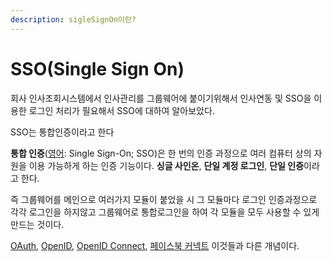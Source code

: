 ```yaml
---
description: sigleSignOn이란?
---
```


# SSO(Single Sign On)

&#x20; 회사 인사조회시스템에서 인사관리를 그룹웨어에 붙이기위해서 인사연동 및 SSO을 이용한 로그인 처리가 필요해서 SSO에 대하여 알아보았다.

&#x20;SSO는 통합인증이라고 한다   &#x20;

&#x20;**통합 인증**([영어](https://ko.wikipedia.org/wiki/%EC%98%81%EC%96%B4): Single Sign-On; SSO)은 한 번의 인증 과정으로 여러 컴퓨터 상의 자원을 이용 가능하게 하는 인증 기능이다. **싱글 사인온**, **단일 계정 로그인**, **단일 인증**이라고 한다.

즉  그룹웨어를 메인으로 여러가지 모듈이 붙었을 시 그 모듈마다 로그인 인증과정으로 각각 로그인을 하지않고 그룹웨어로 통합로그인을 하여 각 모듈을 모두 사용할 수 있게 만드는 것이다.

[OAuth](https://ko.wikipedia.org/wiki/OAuth), [OpenID](https://ko.wikipedia.org/wiki/OpenID), [OpenID Connect](https://ko.wikipedia.org/w/index.php?title=OpenID\_Connect\&action=edit\&redlink=1), [페이스북 커넥트](https://ko.wikipedia.org/w/index.php?title=%ED%8E%98%EC%9D%B4%EC%8A%A4%EB%B6%81\_%EC%BB%A4%EB%84%A5%ED%8A%B8\&action=edit\&redlink=1) 이것들과 다른 개념이다.



